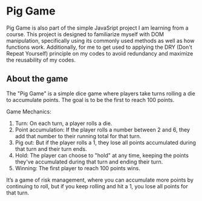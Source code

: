 # Pig Game

Pig Game is also part of the simple JavaSript project I am learning from a course. This project is designed to familiarize myself with DOM manipulation, specifically using its commonly used methods as well as how functions work. Additionally, for me to get used to applying the DRY (Don't Repeat Yourself) principle on my codes to avoid redundancy and maximize the reusability of my codes.

## About the game

The "Pig Game" is a simple dice game where players take turns rolling a die to accumulate points. The goal is to be the first to reach 100 points.

Game Mechanics:

1. Turn: On each turn, a player rolls a die.
2. Point accumulation: If the player rolls a number between 2 and 6, they add that number to their running total for that turn.
3. Pig out: But if the player rolls a 1, they lose all points accumulated during that turn and their turn ends.
4. Hold: The player can choose to "hold" at any time, keeping the points they've accumulated during that turn and ending their turn.
5. Winning: The first player to reach 100 points wins.

It’s a game of risk management, where you can accumulate more points by continuing to roll, but if you keep rolling and hit a 1, you lose all points for that turn.
